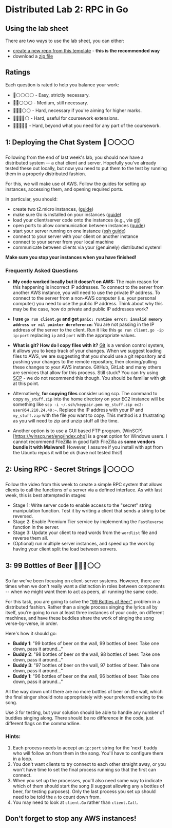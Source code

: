# Distributed Lab 2: RPC in Go

## Using the lab sheet

There are two ways to use the lab sheet, you can either:

- [create a new repo from this template](https://github.com/UoB-CSA/distributed-lab-2/generate) - **this is the recommended way**
- download a [zip file](https://github.com/UoB-CSA/distributed-lab-2/archive/master.zip)

## Ratings

Each question is rated to help you balance your work:

- :red_circle::white_circle::white_circle::white_circle::white_circle: - Easy, strictly necessary.
- :red_circle::red_circle::white_circle::white_circle::white_circle: - Medium, still necessary.
- :red_circle::red_circle::red_circle::white_circle::white_circle: - Hard, necessary if you're aiming for higher marks.
- :red_circle::red_circle::red_circle::red_circle::white_circle: - Hard, useful for coursework extensions.
- :red_circle::red_circle::red_circle::red_circle::red_circle: - Hard, beyond what you need for any part of the coursework.

## 1: Deploying the Chat System :red_circle::white_circle::white_circle::white_circle::white_circle:

Following from the end of last week's lab, you should now have a distributed
system -- a chat client and server. Hopefully you've already tested these out 
locally, but now you need to put them to the test by running them in a properly
distributed fashion.

For this, we will make use of AWS. Follow the guides for setting
up instances, accessing them, and opening required ports.

In particular, you should:

+ create two t2.micro instances, ([guide](https://github.com/UoB-CSA/setup-guides/blob/master/aws/create-instance.md))
+ make sure Go is installed on your instances ([guide](https://github.com/UoB-CSA/setup-guides/blob/master/go-install/aws.md#setup-instructions-for-aws-ubuntu-2004-lts-focal))
+ load your client/server code onto the instances (e.g., via [git](https://www.ole.bris.ac.uk/bbcswebdav/users/csxdb/pub/git/index.html))
+ open ports to allow communication between instances ([guide](https://github.com/UoB-CSA/setup-guides/blob/master/aws/ports.md))
+ start your server running on one instance ([ssh guide](https://github.com/UoB-CSA/setup-guides/blob/master/aws/access-instance.md))
+ connect to your server with your client on another instance
+ connect to your server from your local machine
+ communicate between clients via your (genuinely) distributed system!

**Make sure you stop your instances when you have finished!**

### Frequently Asked Questions

- **My code worked locally but it doesn't on AWS:** The main reason for this happening is incorrect IP addresses. To connect to the server from another AWS instance, you will need to use the private IP address. To connect to the server from a non-AWS computer (i.e. your personal computer) you need to use the public IP address. Think about why this may be the case, how do private and public IP addresses work?

- **I use `go run client.go` and get `panic: runtime error: invalid memory address or nil pointer dereference`:** You are not passing in the IP address of the server to the client. Run it like this `go run client.go -ip ip:port` replacing `ip` and `port` with the appropriate values.

- **What is git? How do I copy files with it?** [Git](https://cs-uob.github.io/COMS10012/exercises/part1/git/index.html) is a version control system, it allows you to keep track of your changes. When we suggest loading files to AWS, we are suggesting that you should use a git repository and pushing your changes to the remote repository, then cloning/pulling these changes to your AWS instance. GitHub, GitLab and many others are services that allow for this process. Still stuck? You can try using [SCP](https://linuxize.com/post/how-to-use-scp-command-to-securely-transfer-files/) - we do not recommend this though. You should be familiar with git at this point.
  
- Alternatively, **for copying files** consider using scp. The command to copy `my_stuff.zip` into the home directory on your EC2 instance will be something like `scp -i ~/.ssh/keypair.pem my_stuff.zip ec2-user@54.210.24.40:~`. Replace the IP address with your IP and `my_stuff.zip` with the file you want to copy. This method is a frustrating as you will need to zip and unzip stuff all the time.


- Another option is to use a GUI based FTP program. (WinSCP)[https://winscp.net/eng/index.php] is a great option for Windows users. I cannot recommend FileZilla in good faith FileZilla as **some vendors bundle it with Malware!!** However, I assume if you install with apt from the Ubuntu repos it will be ok (have not tested this!)


## 2: Using RPC - Secret Strings :red_circle::white_circle::white_circle::white_circle::white_circle:

Follow the video from this week to create a simple RPC system that allows
clients to call the functions of a server via a defined interface. As with last
week, this is best attempted in stages:

+ Stage 1: Write server code to enable access to the "secret" string
manipulation function. Test it by writing a client that sends a string to be
reversed.
+ Stage 2: Enable Premium Tier service by implementing the `FastReverse`
function in the server.
+ Stage 3: Update your client to read words from the `wordlist` file and reverse them all.
+ (Optional) run multiple server instances, and speed up the work by
having your client split the load between servers.

## 3: 99 Bottles of Beer :red_circle::red_circle::red_circle::white_circle::white_circle:

So far we've been focusing on client-server systems. However, there are times
when we don't really want a distinction in roles between components -- when we
might want them to act as peers, all running the same code.

For this task, you are going to solve the ["99 Bottles of
Beer"](https://en.wikipedia.org/wiki/99_Bottles_of_Beer) problem in a
distributed fashion. Rather than a single process singing the lyrics all by itself,
you're going to run at least three instances of your code, on different
machines, and have these buddies share the work of singing the song
verse-by-verse, in order. 

Here's how it should go:

+ **Buddy 1**: "99 bottles of beer on the wall, 99 bottles of beer. Take one down, pass it around..."
+ **Buddy 2**: "98 bottles of beer on the wall, 98 bottles of beer. Take one down, pass it around..."
+ **Buddy 3**: "97 bottles of beer on the wall, 97 bottles of beer. Take one down, pass it around..."
+ **Buddy 1**: "96 bottles of beer on the wall, 96 bottles of beer. Take one down, pass it around..."

All the way down until there are no more bottles of beer on the wall, which the
final singer should note appropriately with your preferred ending to the song.

Use 3 for testing, but your solution should be able to handle any number of
buddies singing along. There should be no difference in the code, just different
flags on the commandline.

### Hints: 

1. Each process needs to accept an `ip:port` string for the 'next' buddy who will
follow on from them in the song. You'll have to configure them in a loop. 
2. You don't want clients to try connect to each other straight away, or you
won't have time to set the final process running so that the first can connect.
3. When you set up the processes, you'll also need some way to indicate which of them 
should start the song (I suggest allowing any `n` bottles of beer, for testing purposes). 
Only the last process you set up should need to be told the `n` to count down from.
4. You may need to look at `client.Go` rather than `client.Call`.

## Don't forget to stop any AWS instances!

